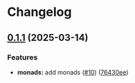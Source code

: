 # Changelog

## [0.1.1](https://github.com/restts/rest/compare/monads-v0.1.0...monads-v0.1.1) (2025-03-14)


### Features

* **monads:** add monads ([#10](https://github.com/restts/rest/issues/10)) ([76430ee](https://github.com/restts/rest/commit/76430eed51cca6ab0c995a74da0231b137073df4))
